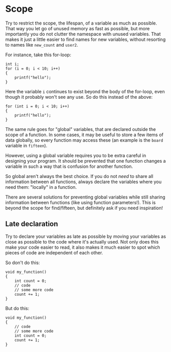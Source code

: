 # Scope

Try to restrict the scope, the lifespan, of a variable as much as possible. That way you let go of unused memory as fast as possible, but more importantly you do not clutter the namespace with unused variables. That makes it just a little easier to find names for new variables, without resorting to names like `new_count` and `user2`.

For instance, take this for-loop:

    int i;
    for (i = 0; i < 10; i++)
    {
        printf("hello");
    }

Here the variable `i` continues to exist beyond the body of the for-loop, even though it probably won't see any use. So do this instead of the above:

    for (int i = 0; i < 10; i++)
    {
        printf("hello");
    }

The same rule goes for "global" variables, that are declared outside the scope of a function. In some cases, it may be useful to store a few items of data globally, so every function may access these (an example is the `board` variable in `fifteen`).

However, using a global variable requires you to be extra careful in designing your program. It should be prevented that one function changes a variable in such a way that is confusion for another function.

So global aren't always the best choice. If you do not *need* to share all information between all functions, always declare the variables where you need them: "locally" in a function.

There are several solutions for preventing global variables while still sharing information between functions (like using function parameters!). This is beyond the scope for find/fifteen, but definitely ask if you need inspiration!


## Late declaration

Try to declare your variables as late as possible by moving your variables as close as possible to the code where it's actually used. Not only does this make your code easier to read, it also makes it much easier to spot which pieces of code are independent of each other.

So don't do this:

    void my_function()
    {
        int count = 0;
        // code
        // some more code
        count += 1;
    }

But do this:

    void my_function()
    {
        // code
        // some more code
        int count = 0;
        count += 1;
    }

